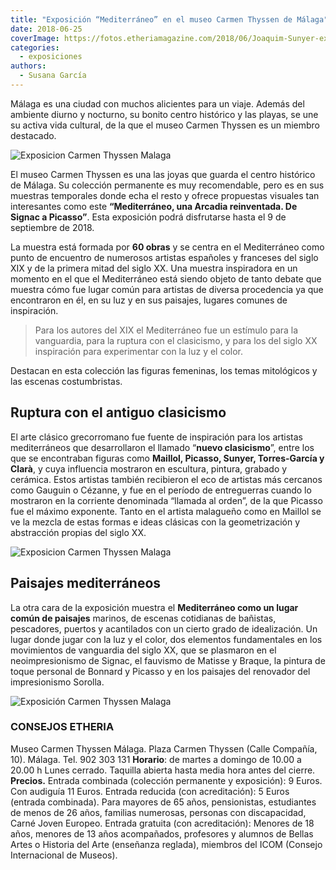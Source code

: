 ```yaml
---
title: "Exposición “Mediterráneo” en el museo Carmen Thyssen de Málaga"
date: 2018-06-25
coverImage: https://fotos.etheriamagazine.com/2018/06/Joaquim-Sunyer-expo-Mediterraneo.jpg
categories: 
  - exposiciones
authors: 
  - Susana García
---
```


Málaga es una ciudad con muchos alicientes para un viaje. Además del ambiente diurno y 
nocturno, su bonito centro histórico y las playas, se une su activa vida cultural, de la 
que el museo Carmen Thyssen es un miembro destacado. 

![Exposicion Carmen Thyssen Malaga](https://fotos.etheriamagazine.com/2018/06/Joaquim-Sunyer-expo-Mediterraneo.jpg "Joaquim Sunyer, Mediterráneo, c. 1910-1911. Óleo sobre lienzo. Colección Carmen Thyssen-Bornemisza © Joaquim Sunyer, VEGAP, Málaga, 2018.")

El museo Carmen Thyssen es una las joyas que guarda el centro histórico de Málaga. Su 
colección permanente es muy recomendable, pero es en sus muestras temporales donde echa 
el resto y ofrece propuestas visuales tan interesantes como este **“Mediterráneo, una 
Arcadia reinventada. De Signac a Picasso”**. Esta exposición podrá disfrutarse hasta el 
9 de septiembre de 2018. 

La muestra está formada por **60 obras** y se centra en el Mediterráneo como punto de 
encuentro de numerosos artistas españoles y franceses del siglo XIX y de la primera 
mitad del siglo XX. Una muestra inspiradora en un momento en el que el Mediterráneo está 
siendo objeto de tanto debate que muestra cómo fue lugar común para artistas de diversa 
procedencia ya que encontraron en él, en su luz y en sus paisajes, lugares comunes de 
inspiración. 

> Para los autores del XIX el Mediterráneo fue un estímulo para la vanguardia, para la 
> ruptura con el clasicismo, y para los del siglo XX inspiración para experimentar con la 
> luz y el color. 

Destacan en esta colección las figuras femeninas, los temas mitológicos y las escenas 
costumbristas. 

## Ruptura con el antiguo clasicismo

El arte clásico grecorromano fue fuente de inspiración para los artistas mediterráneos 
que desarrollaron el llamado “**nuevo clasicismo**”, entre los que se encontraban 
figuras como **Maillol, Picasso, Sunyer, Torres-García y Clarà**, y cuya influencia 
mostraron en escultura, pintura, grabado y cerámica. Estos artistas también recibieron 
el eco de artistas más cercanos como Gauguin o Cézanne, y fue en el período de 
entreguerras cuando lo mostraron en la corriente denominada “llamada al orden”, de la 
que Picasso fue el máximo exponente. Tanto en el artista malagueño como en Maillol se ve 
la mezcla de estas formas e ideas clásicas con la geometrización y abstracción propias 
del siglo XX. 

![Exposicion Carmen Thyssen Malaga](https://fotos.etheriamagazine.com/2018/06/Georges-Braque-expo-Mediterraneo.jpg "Georges Braque, Marina. L’Estaque, 1906. Colección Carmen Thyssen-Bornemisza en depósito en el Museo Nacional Thyssen-Bornemisza, Madrid © Georges Braque, VEGAP, Málaga, 2018.")

## Paisajes mediterráneos

La otra cara de la exposición muestra el **Mediterráneo como un lugar común de 
paisajes** marinos, de escenas cotidianas de bañistas, pescadores, puertos y acantilados 
con un cierto grado de idealización. Un lugar donde jugar con la luz y el color, dos 
elementos fundamentales en los movimientos de vanguardia del siglo XX, que se plasmaron 
en el neoimpresionismo de Signac, el fauvismo de Matisse y Braque, la pintura de toque 
personal de Bonnard y Picasso y en los paisajes del renovador del impresionismo Sorolla. 

![Exposición Carmen Thyssen Malaga](https://fotos.etheriamagazine.com/2018/06/Paul-Signac-expo-Mediterraneo.jpg "Paul Signac, Saint-Tropez. El muelle, 1899. Óleo sobre lienzo. Musée de l’Annonciade, Saint-Tropez. Donación de Berthe Signac. 1942")

### CONSEJOS ETHERIA

Museo Carmen Thyssen Málaga. Plaza Carmen Thyssen (Calle Compañía, 10). Málaga. Tel. 902 
303 131 **Horario**: de martes a domingo de 10.00 a 20.00 h Lunes cerrado. Taquilla 
abierta hasta media hora antes del cierre. **Precios.** Entrada combinada (colección 
permanente y exposición): 9 Euros. Con audiguía 11 Euros. Entrada reducida (con 
acreditación): 5 Euros (entrada combinada). Para mayores de 65 años, pensionistas, 
estudiantes de menos de 26 años, familias numerosas, personas con discapacidad, Carné 
Joven Europeo. Entrada gratuita (con acreditación): Menores de 18 años, menores de 13 
años acompañados, profesores y alumnos de Bellas Artes o Historia del Arte (enseñanza 
reglada), miembros del ICOM (Consejo Internacional de Museos).
